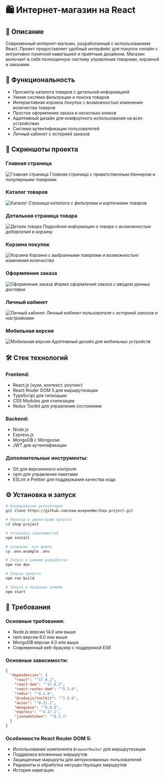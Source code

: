 # 🛍️ Интернет-магазин на React

## 📝 Описание
Современный интернет-магазин, разработанный с использованием React. Проект предоставляет удобный интерфейс для покупок онлайн с интуитивно понятной навигацией и приятным дизайном. Магазин включает в себя полноценную систему управления товарами, корзиной и заказами.

## 🚀 Функциональность
- Просмотр каталога товаров с детальной информацией
- Умная система фильтрации и поиска товаров
- Интерактивная корзина покупок с возможностью изменения количества товаров
- Простое оформление заказа в несколько кликов
- Адаптивный дизайн для комфортного использования на всех устройствах
- Система аутентификации пользователей
- Личный кабинет с историей заказов

## 📸 Скриншоты проекта

### Главная страница
![Главная страница](./assets/screenshots/FireShot%20Capture%20001%20-%20React%20App%20-%20localhost.png)
*Главная страница с приветственным баннером и популярными товарами*

### Каталог товаров
![Каталог](./assets/screenshots/FireShot%20Capture%20002%20-%20React%20App%20-%20localhost.png)
*Страница каталога с фильтрами и карточками товаров*

### Детальная страница товара
![Детали товара](./assets/screenshots/FireShot%20Capture%20003%20-%20React%20App%20-%20localhost.png)
*Подробная информация о товаре с возможностью добавления в корзину*

### Корзина покупок
![Корзина](./assets/screenshots/FireShot%20Capture%20004%20-%20React%20App%20-%20localhost.png)
*Корзина с выбранными товарами и возможностью изменения количества*

### Оформление заказа
![Оформление заказа](./assets/screenshots/FireShot%20Capture%20005%20-%20React%20App%20-%20localhost.png)
*Форма оформления заказа с вводом данных доставки*

### Личный кабинет
![Личный кабинет](./assets/screenshots/FireShot%20Capture%20006%20-%20React%20App%20-%20localhost.png)
*Личный кабинет пользователя с историей заказов и настройками*

### Мобильная версия
![Мобильная версия](./assets/screenshots/FireShot%20Capture%20007%20-%20React%20App%20-%20localhost.png)
*Адаптивный дизайн для мобильных устройств*

## 🛠 Стек технологий
### Frontend:
- React.js (хуки, контекст, роутинг)
- React Router DOM 5 для маршрутизации
- TypeScript для типизации
- CSS Modules для стилизации
- Redux Toolkit для управления состоянием

### Backend:
- Node.js
- Express.js
- MongoDB с Mongoose
- JWT для аутентификации

### Дополнительные инструменты:
- Git для версионного контроля
- npm для управления пакетами
- ESLint и Prettier для поддержания качества кода

## ⚙️ Установка и запуск

```bash
# Клонирование репозитория
git clone https://github.com/ваш-юзернейм/shop-project.git

# Переход в директорию проекта
cd shop-project

# Установка зависимостей
npm install

# Создание .env файла
cp .env.example .env

# Запуск в режиме разработки
npm run dev

# Сборка проекта
npm run build

# Запуск в продакшн режиме
npm start
```

## 🔧 Требования
### Основные требования:
- Node.js версии 14.0 или выше
- npm версии 6.0 или выше
- MongoDB версии 4.0 или выше
- Современный веб-браузер с поддержкой ES6

### Основные зависимости:
```json
{
  "dependencies": {
    "react": "^17.0.2",
    "react-dom": "^17.0.2",
    "react-router-dom": "^5.3.0",
    "redux": "^4.1.0",
    "@reduxjs/toolkit": "^1.6.0",
    "axios": "^0.21.1",
    "mongoose": "^6.0.0",
    "express": "^4.17.1",
    "jsonwebtoken": "^8.5.1"
  }
}
```

### Особенности React Router DOM 5:
- Использование компонента `BrowserRouter` для маршрутизации
- Поддержка вложенных маршрутов
- Защищенные маршруты для авторизованных пользователей
- Редиректы и обработка несуществующих маршрутов
- История навигации

